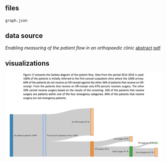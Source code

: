 ## files

`graph.json`

## data source 

_Enabling measuring of the patient flow in an orthopaedic clinic_
[abstract](http://essay.utwente.nl/70229/)
[pdf](http://essay.utwente.nl/70229/1/Bos%26Hasper_BA_BMS.pdf)

## visualizations

![Sankey diagram of the patient flow](figure-17.png)


